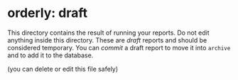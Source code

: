 # orderly: draft

This directory contains the result of running your reports.  Do not edit anything inside this directory.  These are *draft* reports and should be considered temporary.  You can *commit* a draft report to move it into `archive` and to add it to the database.

(you can delete or edit this file safely)
